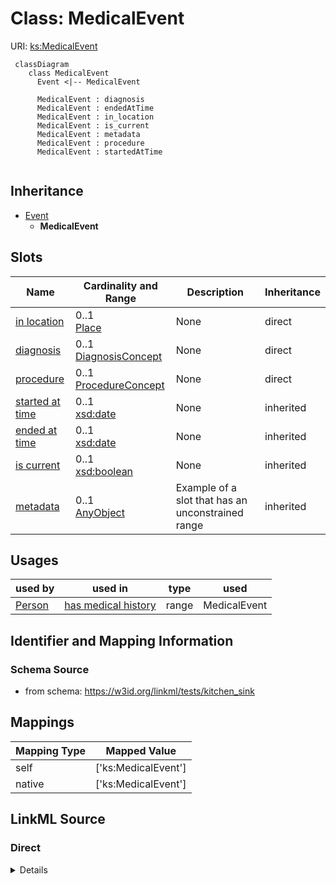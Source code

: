 # Class: MedicalEvent




URI: [ks:MedicalEvent](https://w3id.org/linkml/tests/kitchen_sink/MedicalEvent)


```mermaid
 classDiagram
    class MedicalEvent
      Event <|-- MedicalEvent
      
      MedicalEvent : diagnosis
      MedicalEvent : endedAtTime
      MedicalEvent : in_location
      MedicalEvent : is_current
      MedicalEvent : metadata
      MedicalEvent : procedure
      MedicalEvent : startedAtTime
      
```




## Inheritance
* [Event](Event.md)
    * **MedicalEvent**



## Slots

| Name | Cardinality and Range | Description | Inheritance |
| ---  | --- | --- | --- |
| [in location](in_location.md) | 0..1 <br/> [Place](Place.md) | None  | direct |
| [diagnosis](diagnosis.md) | 0..1 <br/> [DiagnosisConcept](DiagnosisConcept.md) | None  | direct |
| [procedure](procedure.md) | 0..1 <br/> [ProcedureConcept](ProcedureConcept.md) | None  | direct |
| [started at time](startedAtTime.md) | 0..1 <br/> [xsd:date](http://www.w3.org/2001/XMLSchema#date) | None  | inherited |
| [ended at time](endedAtTime.md) | 0..1 <br/> [xsd:date](http://www.w3.org/2001/XMLSchema#date) | None  | inherited |
| [is current](is_current.md) | 0..1 <br/> [xsd:boolean](http://www.w3.org/2001/XMLSchema#boolean) | None  | inherited |
| [metadata](metadata.md) | 0..1 <br/> [AnyObject](AnyObject.md) | Example of a slot that has an unconstrained range  | inherited |



## Usages

| used by | used in | type | used |
| ---  | --- | --- | --- |
| [Person](Person.md) | [has medical history](has_medical_history.md) | range | MedicalEvent |



## Identifier and Mapping Information







### Schema Source


* from schema: https://w3id.org/linkml/tests/kitchen_sink





## Mappings

| Mapping Type | Mapped Value |
| ---  | ---  |
| self | ['ks:MedicalEvent']|join(', ') |
| native | ['ks:MedicalEvent']|join(', ') |


## LinkML Source

<!-- TODO: investigate https://stackoverflow.com/questions/37606292/how-to-create-tabbed-code-blocks-in-mkdocs-or-sphinx -->

### Direct

<details>
```yaml
name: MedicalEvent
from_schema: https://w3id.org/linkml/tests/kitchen_sink
rank: 1000
is_a: Event
slots:
- in location
- diagnosis
- procedure

```
</details>

### Induced

<details>
```yaml
name: MedicalEvent
from_schema: https://w3id.org/linkml/tests/kitchen_sink
rank: 1000
is_a: Event
attributes:
  in location:
    name: in location
    annotations:
      biolink:opposite:
        tag: biolink:opposite
        value: location_of
    from_schema: https://w3id.org/linkml/tests/kitchen_sink
    rank: 1000
    alias: in_location
    owner: MedicalEvent
    domain_of:
    - BirthEvent
    - MedicalEvent
    - WithLocation
    range: Place
  diagnosis:
    name: diagnosis
    from_schema: https://w3id.org/linkml/tests/kitchen_sink
    rank: 1000
    alias: diagnosis
    owner: MedicalEvent
    domain_of:
    - MedicalEvent
    range: DiagnosisConcept
    inlined: true
  procedure:
    name: procedure
    from_schema: https://w3id.org/linkml/tests/kitchen_sink
    rank: 1000
    alias: procedure
    owner: MedicalEvent
    domain_of:
    - MedicalEvent
    range: ProcedureConcept
    inlined: true
  started at time:
    name: started at time
    from_schema: https://w3id.org/linkml/tests/core
    rank: 1000
    slot_uri: prov:startedAtTime
    alias: started_at_time
    owner: MedicalEvent
    domain_of:
    - Event
    - Relationship
    - activity
    range: date
  ended at time:
    name: ended at time
    from_schema: https://w3id.org/linkml/tests/core
    rank: 1000
    slot_uri: prov:endedAtTime
    alias: ended_at_time
    owner: MedicalEvent
    domain_of:
    - Event
    - Relationship
    - activity
    range: date
  is current:
    name: is current
    from_schema: https://w3id.org/linkml/tests/kitchen_sink
    rank: 1000
    alias: is_current
    owner: MedicalEvent
    domain_of:
    - Event
    range: boolean
  metadata:
    name: metadata
    description: Example of a slot that has an unconstrained range
    from_schema: https://w3id.org/linkml/tests/kitchen_sink
    rank: 1000
    alias: metadata
    owner: MedicalEvent
    domain_of:
    - Event
    range: AnyObject

```
</details>